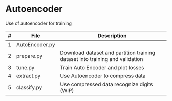 # Autoencoder

Use of autoencoder for training

#|File|Description
-|--------------------|--------------------------------
1|AutoEncoder.py|
2|prepare.py|Download dataset and partition training dataset into training and validation
3|tune.py|Train Auto Encoder and plot losses
4|extract.py|Use Autoencoder to compress data
5|classify.py|Use compressed data recognize digits (WIP)
